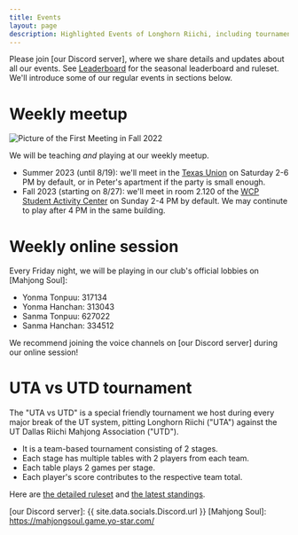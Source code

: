 ```yaml
---
title: Events
layout: page
description: Highlighted Events of Longhorn Riichi, including tournaments and weekly game sessions.
---
```


Please join [our Discord server], where we share details and updates about all our events. See [Leaderboard](/leaderboard/) for the seasonal leaderboard and ruleset. We'll introduce some of our regular events in sections below.

# Weekly meetup

![Picture of the First Meeting in Fall 2022](https://lh3.googleusercontent.com/pw/AIL4fc9thy73Z7K282j7agKujwaIGt8tibqA3RCpY0I8DZ3ZU8CC87D0e5zxKj9PxnQGs_WyDHqkPYMTldoL_PgdqpNTWeUS-rnIOTNnapoVnXMJm3ebuQ=h400)

We will be teaching *and* playing at our weekly meetup.

- Summer 2023 (until 8/19): we'll meet in the [Texas Union](https://goo.gl/maps/wzcjMCf5gCCxvSZ89) on Saturday 2-6 PM by default, or in Peter's apartment if the party is small enough.
- Fall 2023 (starting on 8/27): we'll meet in room 2.120 of the [WCP Student Activity Center](https://goo.gl/maps/oQdE96JN4a3atbvZ7) on Sunday 2-4 PM by default. We may continute to play after 4 PM in the same building.

# Weekly online session

Every Friday night, we will be playing in our club's official lobbies on [Mahjong Soul]:
- Yonma Tonpuu: 317134
- Yonma Hanchan: 313043
- Sanma Tonpuu: 627022
- Sanma Hanchan: 334512

We recommend joining the voice channels on [our Discord server] during our online session!

# UTA vs UTD tournament

The "UTA vs UTD" is a special friendly tournament we host during every major break of the UT system, pitting Longhorn Riichi ("UTA") against the UT Dallas Riichi Mahjong Association ("UTD").
- It is a team-based tournament consisting of 2 stages.
- Each stage has multiple tables with 2 players from each team.
- Each table plays 2 games per stage.
- Each player's score contributes to the respective team total.

Here are [the detailed ruleset](https://docs.google.com/document/d/1fEAlO2yt9cGMqz1cgdEfXbsNulxHll74D5h_M-hKnPU/edit?usp=sharing) and [the latest standings](https://docs.google.com/spreadsheets/d/1rvsH9FQVwqV5IE5YJbBqVqPjCJsl6P7E376IQBg4_Pg/edit?usp=sharing).


[our Discord server]: {{ site.data.socials.Discord.url }}
[Mahjong Soul]: https://mahjongsoul.game.yo-star.com/
